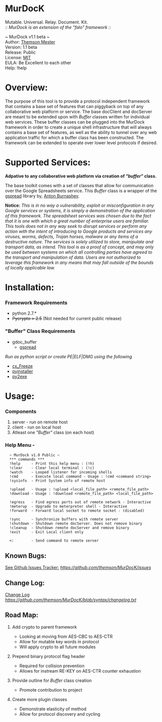 MurDocK
=======

Mutable. Universal. Relay. Document. Kit.  
*_:: MurDock is an extension of the "falo" framework ::_*
 
 
~ MurDock v1.1 beta ~  
Author:   [Themson Mester](https://twitter.com/ThemsonMester)  
Version:  1.1 beta  
Release:  Public  
License:  [MIT](https://github.com/themson/MurDocK/blob/master/LICENSE)  
EULA:  Be Excellent to each other  
Help:  !help  


# Overview:

The purpose of this tool is to provide a protocol independent framework that contains a base set of features that
can piggyback on top of any collaborative web platform or service. The base docClient and docServer are meant to
be extended upon with _Buffer_ classes written for individual web services. These buffer classes can be plugged
into the MurDock framework in order to create a unique shell infrastructure that will always contains a base set of features, as well as the ability to tunnel over any web application traffic for which a buffer class has been constructed. The framework can be extended to operate over lower level protocols if desired.
	

 
# Supported Services:

**Adpative to any collaborative web platform via creation of _"buffer"_ class.**
  
  
  
The base toolkit comes with a set of classes that allow for communication over the Google Spreadsheets service. This _Buffer_ class is a wrapper of the [gspread](https://github.com/burnash/gspread) library by, [Anton Burnashev](https://github.com/burnash).

	
__Notice:__ _This is in no way a vulnerability, exploit or misconfiguration in any Google services or systems, it is
simply a demonstration of the application of this framework. The spreadsheet services was chosen due
to the fact that it is one with which a great number of enterprise users are familiar. This tools does
not in any way seek to disrupt services or perform any action with the intent of introducing to Google products
and services any viruses, worms, defects, Trojan horses, malware or any items of a destructive nature. The 
services is solely utilized to store, manipulate and transport data, as intend. This tool is as a proof of
concept, and may only be used between systems on which all controlling parties have agreed to the transport
and manipulation of data. Users are not authorized to leverage this framework in any means that may fall outside
of the bounds of locally applicable law._


 
# Installation:
### Framework Requirements
- python 2.7.*
- ~~Pycrypto > 2.5~~ (Not needed for current public release)

### "Buffer" Class Requirements
-  gdoc_buffer
	- [gspread](https://github.com/burnash/gspread)

_Run as python script or create PE|ELF|DMG using the following_
- [cx_Freeze](http://cx-freeze.sourceforge.net/index.html)
- [pyinstaller](http://www.pyinstaller.org/)
- [py2exe](http://www.py2exe.org/)
  


# Usage:

### Components
1. server - run on remote host
2. client - run on local host    
3. Atleast one _"Buffer"_ class (on each host)
 
### Help Menu -
      ~ MurDock v1.0 Public ~
      *** commands ***
      !help     - Print this help menu : (!h)
      !clear    - Clear local terminal : (!c)
      !watch    - Looped listener for incoming shells              
      !cmd      - Execute local command - Usage : !cmd <command string>
      !sysinfo  - Print System info of remote host
              
      !upload   - Usage : !upload <local_file_path> <remote_file_path>
      !download - Usage : !download <remote_file_path> <local_file_path>
                  
      !egress   - Find egress ports out of remote network - Interactive
      !meterup  - Upgrade to meterpreter shell - Interactive
      !forward  - Forward local socket to remote socket - (disabled)
        
      !sync     - Synchronize buffers with remote server  
      !shutdown - Shutdown remote docServer. Does not remove binary
      !cleanup  - Shutdown remote docServer and remove binary
      !exit     - Exit Local client only
        
      <:        - Send command to remote server
 
 
 
## Known Bugs:
    
[See Github Issues Tracker:](https://github.com/themson/MurDocK/issues) _https://github.com/themson/MurDocK/issues_
 

## Change Log:

[Change Log](https://github.com/themson/MurDocK/blob/syntax/changelog.txt) _https://github.com/themson/MurDocK/blob/syntax/changelog.txt_


## Road Map:
1. Add crypto to parent framework
   * Looking at moving from AES-CBC to AES-CTR
   * Allow for mutable key words in protocol
   * Will apply crypto to all future modules
  

2. Prepend binary protocol flag header
   * Required for collision prevention 
   * Allows for instream RE-KEY on AES-CTR counter exhaustion
  

3. Provide outline for _Buffer_ class creation
   * Promote contribution to project
  

4. Create more plugin classes
   * Demonstrate elasticity of method
   * Allow for protocol discovery and cycling


